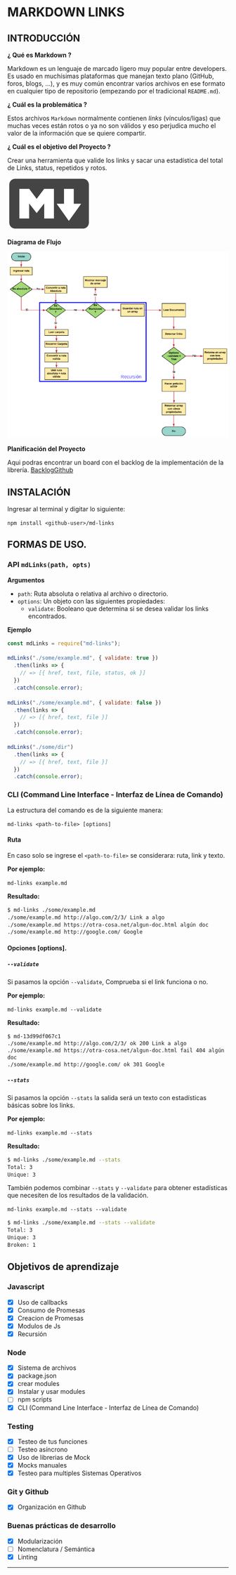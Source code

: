 # MARKDOWN LINKS

## INTRODUCCIÓN

**¿ Qué es Markdown ?**

Markdown es un lenguaje de marcado ligero muy popular entre developers. Es usado en muchísimas plataformas que manejan texto plano (GitHub, foros, blogs, ...), y es muy común encontrar varios archivos en ese formato en cualquier tipo de repositorio (empezando por el tradicional `README.md`).

**¿ Cuál es la problemática ?**

Estos archivos `Markdown` normalmente contienen _links_ (vínculos/ligas) que muchas veces están rotos o ya no son válidos y eso perjudica mucho el valor de la información que se quiere compartir.

**¿ Cuál es el objetivo del Proyecto ?**

Crear una herramienta que valide los links y sacar una estadística del total de Links, status, repetidos y rotos. 

![md-links](https://github.com/PaolaS2992/ProjectGit/blob/master/img/ArchivoMarkdown.png)

**Diagrama de Flujo**

![md-links](https://github.com/PaolaS2992/ProjectGit/blob/master/img/Recursion.png)

**Planificación del Proyecto**

Aqui podras encontrar un board con el backlog de la implementación de la librería. [BacklogGithub](https://github.com/PaolaS2992/LIM011-fe-md-links/projects/2)

## INSTALACIÓN

Ingresar al terminal y digitar lo siguiente:

`npm install <github-user>/md-links`


## FORMAS DE USO.

### API `mdLinks(path, opts)`

**Argumentos**

- `path`: Ruta absoluta o relativa al archivo o directorio.
- `options`: Un objeto con las siguientes propiedades:
  * `validate`: Booleano que determina si se desea validar los links
    encontrados.

**Ejemplo**

```js
const mdLinks = require("md-links");

mdLinks("./some/example.md", { validate: true })
  .then(links => {
    // => [{ href, text, file, status, ok }]
  })
  .catch(console.error);

mdLinks("./some/example.md", { validate: false })
  .then(links => {
    // => [{ href, text, file }]
  })
  .catch(console.error);

mdLinks("./some/dir")
  .then(links => {
    // => [{ href, text, file }]
  })
  .catch(console.error);
```

### CLI (Command Line Interface - Interfaz de Línea de Comando)

La estructura del comando es de la siguiente manera:

`md-links <path-to-file> [options]`

#### Ruta <path-to-file>

En caso solo se ingrese el `<path-to-file>` se considerara: ruta, link y texto.

**Por ejemplo:**

`md-links example.md`

**Resultado:**

```sh
$ md-links ./some/example.md
./some/example.md http://algo.com/2/3/ Link a algo
./some/example.md https://otra-cosa.net/algun-doc.html algún doc
./some/example.md http://google.com/ Google
```

#### Opciones [options].

##### `--validate`

Si pasamos la opción `--validate`, Comprueba si el link funciona o no.

**Por ejemplo:**

`md-links example.md --validate`

**Resultado:**

```sh13d99df067c1
$ md-13d99df067c1
./some/example.md http://algo.com/2/3/ ok 200 Link a algo
./some/example.md https://otra-cosa.net/algun-doc.html fail 404 algún doc
./some/example.md http://google.com/ ok 301 Google
```

##### `--stats`

Si pasamos la opción `--stats` la salida será un texto con estadísticas
básicas sobre los links.

**Por ejemplo:**

`md-links example.md --stats`

**Resultado:**

```sh
$ md-links ./some/example.md --stats
Total: 3
Unique: 3
```

También podemos combinar `--stats` y `--validate` para obtener estadísticas que
necesiten de los resultados de la validación.

`md-links example.md --stats --validate`

```sh
$ md-links ./some/example.md --stats --validate
Total: 3
Unique: 3
Broken: 1
```

## Objetivos de aprendizaje

### Javascript
- [X] Uso de callbacks
- [X] Consumo de Promesas
- [X] Creacion de Promesas
- [X] Modulos de Js
- [X] Recursión

### Node
- [X] Sistema de archivos
- [X] package.json
- [X] crear modules
- [X] Instalar y usar modules
- [ ] npm scripts
- [X] CLI (Command Line Interface - Interfaz de Línea de Comando)

### Testing
- [X] Testeo de tus funciones
- [ ] Testeo asíncrono
- [X] Uso de librerias de Mock
- [X] Mocks manuales
- [X] Testeo para multiples Sistemas Operativos

### Git y Github
- [X] Organización en Github

### Buenas prácticas de desarrollo
- [X] Modularización
- [ ] Nomenclatura / Semántica
- [X] Linting

***